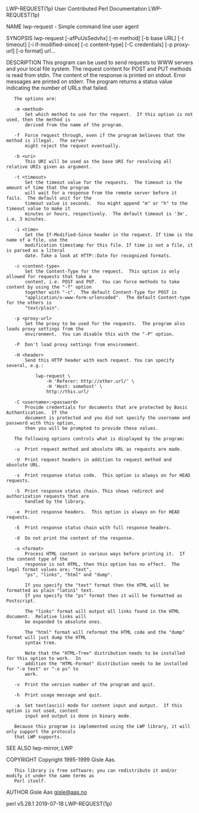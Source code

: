 LWP-REQUEST(1p)                   User Contributed Perl Documentation                  LWP-REQUEST(1p)

NAME
       lwp-request - Simple command line user agent

SYNOPSIS
       lwp-request [-afPuUsSedvhx] [-m method] [-b base URL] [-t timeout]
                   [-i if-modified-since] [-c content-type]
                   [-C credentials] [-p proxy-url] [-o format] url...

DESCRIPTION
       This program can be used to send requests to WWW servers and your local file system. The
       request content for POST and PUT methods is read from stdin.  The content of the response is
       printed on stdout.  Error messages are printed on stderr.  The program returns a status value
       indicating the number of URLs that failed.

       The options are:

       -m <method>
           Set which method to use for the request.  If this option is not used, then the method is
           derived from the name of the program.

       -f  Force request through, even if the program believes that the method is illegal.  The server
           might reject the request eventually.

       -b <uri>
           This URI will be used as the base URI for resolving all relative URIs given as argument.

       -t <timeout>
           Set the timeout value for the requests.  The timeout is the amount of time that the program
           will wait for a response from the remote server before it fails.  The default unit for the
           timeout value is seconds.  You might append "m" or "h" to the timeout value to make it
           minutes or hours, respectively.  The default timeout is '3m', i.e. 3 minutes.

       -i <time>
           Set the If-Modified-Since header in the request. If time is the name of a file, use the
           modification timestamp for this file. If time is not a file, it is parsed as a literal
           date. Take a look at HTTP::Date for recognized formats.

       -c <content-type>
           Set the Content-Type for the request.  This option is only allowed for requests that take a
           content, i.e. POST and PUT.  You can force methods to take content by using the "-f" option
           together with "-c".  The default Content-Type for POST is
           "application/x-www-form-urlencoded".  The default Content-type for the others is
           "text/plain".

       -p <proxy-url>
           Set the proxy to be used for the requests.  The program also loads proxy settings from the
           environment.  You can disable this with the "-P" option.

       -P  Don't load proxy settings from environment.

       -H <header>
           Send this HTTP header with each request. You can specify several, e.g.:

               lwp-request \
                   -H 'Referer: http://other.url/' \
                   -H 'Host: somehost' \
                   http://this.url/

       -C <username>:<password>
           Provide credentials for documents that are protected by Basic Authentication.  If the
           document is protected and you did not specify the username and password with this option,
           then you will be prompted to provide these values.

       The following options controls what is displayed by the program:

       -u  Print request method and absolute URL as requests are made.

       -U  Print request headers in addition to request method and absolute URL.

       -s  Print response status code.  This option is always on for HEAD requests.

       -S  Print response status chain. This shows redirect and authorization requests that are
           handled by the library.

       -e  Print response headers.  This option is always on for HEAD requests.

       -E  Print response status chain with full response headers.

       -d  Do not print the content of the response.

       -o <format>
           Process HTML content in various ways before printing it.  If the content type of the
           response is not HTML, then this option has no effect.  The legal format values are; "text",
           "ps", "links", "html" and "dump".

           If you specify the "text" format then the HTML will be formatted as plain "latin1" text.
           If you specify the "ps" format then it will be formatted as Postscript.

           The "links" format will output all links found in the HTML document.  Relative links will
           be expanded to absolute ones.

           The "html" format will reformat the HTML code and the "dump" format will just dump the HTML
           syntax tree.

           Note that the "HTML-Tree" distribution needs to be installed for this option to work.  In
           addition the "HTML-Format" distribution needs to be installed for "-o text" or "-o ps" to
           work.

       -v  Print the version number of the program and quit.

       -h  Print usage message and quit.

       -a  Set text(ascii) mode for content input and output.  If this option is not used, content
           input and output is done in binary mode.

       Because this program is implemented using the LWP library, it will only support the protocols
       that LWP supports.

SEE ALSO
       lwp-mirror, LWP

COPYRIGHT
       Copyright 1995-1999 Gisle Aas.

       This library is free software; you can redistribute it and/or modify it under the same terms as
       Perl itself.

AUTHOR
       Gisle Aas <gisle@aas.no>

perl v5.28.1                                  2019-07-18                               LWP-REQUEST(1p)
